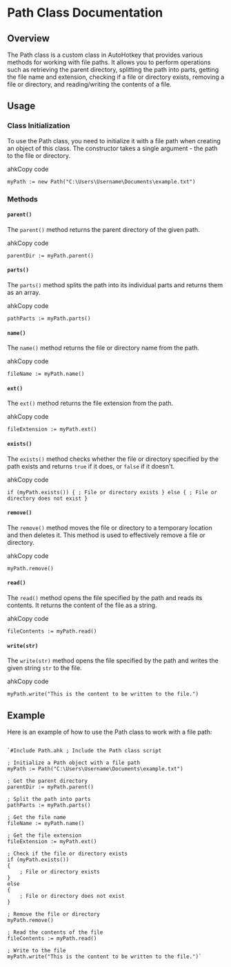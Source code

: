 Path Class Documentation
========================

Overview
--------

The Path class is a custom class in AutoHotkey that provides various methods for working with file paths. It allows you to perform operations such as retrieving the parent directory, splitting the path into parts, getting the file name and extension, checking if a file or directory exists, removing a file or directory, and reading/writing the contents of a file.

Usage
-----

### Class Initialization

To use the Path class, you need to initialize it with a file path when creating an object of this class. The constructor takes a single argument - the path to the file or directory.

ahkCopy code

`myPath := new Path("C:\Users\Username\Documents\example.txt")`

### Methods

#### `parent()`

The `parent()` method returns the parent directory of the given path.

ahkCopy code

`parentDir := myPath.parent()`

#### `parts()`

The `parts()` method splits the path into its individual parts and returns them as an array.

ahkCopy code

`pathParts := myPath.parts()`

#### `name()`

The `name()` method returns the file or directory name from the path.

ahkCopy code

`fileName := myPath.name()`

#### `ext()`

The `ext()` method returns the file extension from the path.

ahkCopy code

`fileExtension := myPath.ext()`

#### `exists()`

The `exists()` method checks whether the file or directory specified by the path exists and returns `true` if it does, or `false` if it doesn't.

ahkCopy code

`if (myPath.exists())
{
    ; File or directory exists
}
else
{
    ; File or directory does not exist
}`

#### `remove()`

The `remove()` method moves the file or directory to a temporary location and then deletes it. This method is used to effectively remove a file or directory.

ahkCopy code

`myPath.remove()`

#### `read()`

The `read()` method opens the file specified by the path and reads its contents. It returns the content of the file as a string.

ahkCopy code

`fileContents := myPath.read()`

#### `write(str)`

The `write(str)` method opens the file specified by the path and writes the given string `str` to the file.

ahkCopy code

`myPath.write("This is the content to be written to the file.")`

Example
-------

Here is an example of how to use the Path class to work with a file path:

```ahk

`#Include Path.ahk ; Include the Path class script

; Initialize a Path object with a file path
myPath := Path("C:\Users\Username\Documents\example.txt")

; Get the parent directory
parentDir := myPath.parent()

; Split the path into parts
pathParts := myPath.parts()

; Get the file name
fileName := myPath.name()

; Get the file extension
fileExtension := myPath.ext()

; Check if the file or directory exists
if (myPath.exists())
{
    ; File or directory exists
}
else
{
    ; File or directory does not exist
}

; Remove the file or directory
myPath.remove()

; Read the contents of the file
fileContents := myPath.read()

; Write to the file
myPath.write("This is the content to be written to the file.")`
 
```

